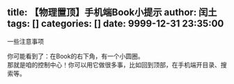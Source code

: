 title: 【物理置顶】手机端Book小提示
author: 闰土
tags: []
categories: []
date: 9999-12-31 23:35:00
---
一些注意事项    
<!-- more -->
你可能看到了：在Book的右下角，有一个小圆圈。     
那就是咱的控制中心！你可以用它做很多事，比如回到顶部，在手机端开目录、搜索等。    